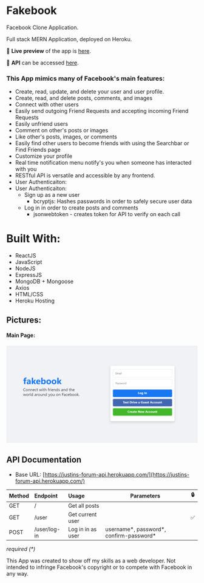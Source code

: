 # Fakebook

Facebook Clone Application.

Full stack MERN Application, deployed on Heroku.

🔗 **Live preview** of the app is [here](https://justins-fakebook.herokuapp.com/).

🔗 **API** can be accessed [here](https://justins-fakebook-api.herokuapp.com/).

### This App mimics many of Facebook's main features:
* Create, read, update, and delete your user and user profile.
* Create, read, and delete posts, comments, and images
* Connect with other users 
 * Easily send outgoing Friend Requests and accepting incoming Friend Requests
 * Easily unfriend users
 * Comment on other's posts or images
 * Like other's posts, images, or comments
 * Easily find other users to become friends with using the Searchbar or Find Friends page
* Customize your profile
* Real time notification menu notify's you when someone has interacted with you
* RESTful API is versatile and accessible by any frontend.
* User Authenticaiton:
* User Authenticaiton:
  * Sign up as a new user
    * bcryptjs: Hashes passwords in order to safely secure user data
  * Log in in order to create posts and comments
    * jsonwebtoken - creates token for API to verify on each call

# Built With:

- ReactJS
- JavaScript
- NodeJS
- ExpressJS
- MongoDB + Mongoose
- Axios
- HTML/CSS
- Heroku Hosting

## Pictures:

#### Main Page:

![Image of App](./images/ReadMe-Login.png)

## API Documentation

- Base URL: [https://justins-forum-api.herokuapp.com/](https://justins-forum-api.herokuapp.com/)

| Method | Endpoint     | Usage             | Parameters                               | 🔒  |
| ------ | :----------- | :---------------- | ---------------------------------------- | --- |
| GET    | /            | Get all posts     |                                          |     |
| GET    | /user        | Get current user  |                                          | ✅  |
| POST   | /user/log-in | Log in in as user | username*, password*, confirm-password\* |

_required (\*)_


This App was created to show off my skills as a web developer. Not intended to infringe Facebook's copyright or to compete with Facebook in any way.
